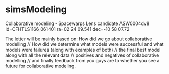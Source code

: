 simsModeling
============
Collaborative modeling - Spacewarps Lens candidate ASW0004dv8 Id=CFHTLS1166_061401 ra=02 24 09.541 dec=-10 58 07.72

The letter will be mainly based on: How did we go about collaborative modelling // How did we determine what models were successful and what models were failures (along with examples of both) // the final best model along with all the relevant data // positives and negatives of collaborative modelling // and finally feedback from you guys are to whether you see a future for collaborative modeling.
